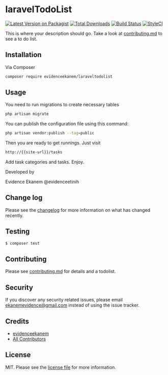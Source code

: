 # laravelTodoList

[![Latest Version on Packagist][ico-version]][link-packagist]
[![Total Downloads][ico-downloads]][link-downloads]
[![Build Status][ico-travis]][link-travis]
[![StyleCI][ico-styleci]][link-styleci]

This is where your description should go. Take a look at [contributing.md](contributing.md) to see a to do list.

## Installation

Via Composer

``` bash
composer require evidenceekanem/laraveltodolist
```

## Usage

You need to run migrations to create necessary tables

```bash
php artisan migrate
```

You can publish the configuration file using this command:

```bash
php artisan vendor:publish --tag=public
```

Then you are ready to get runnings. Just visit 

```bash
http://{{site-url}}/tasks
```

Add task categories and tasks. Enjoy.

Developed by 

Evidence Ekanem
@evidenceetinih

## Change log

Please see the [changelog](changelog.md) for more information on what has changed recently.

## Testing

``` bash
$ composer test
```

## Contributing

Please see [contributing.md](contributing.md) for details and a todolist.

## Security

If you discover any security related issues, please email ekanemevidence@gmail.com instead of using the issue tracker.

## Credits

- [evidenceekanem][link-author]
- [All Contributors][link-contributors]

## License

MIT. Please see the [license file](license.md) for more information.

[ico-version]: https://img.shields.io/packagist/v/evidenceekanem/laraveltodolist.svg?style=flat-square
[ico-downloads]: https://img.shields.io/packagist/dt/evidenceekanem/laraveltodolist.svg?style=flat-square
[ico-travis]: https://img.shields.io/travis/evidenceekanem/laraveltodolist/master.svg?style=flat-square
[ico-styleci]: https://styleci.io/repos/12345678/shield

[link-packagist]: https://packagist.org/packages/evidenceekanem/laraveltodolist
[link-downloads]: https://packagist.org/packages/evidenceekanem/laraveltodolist
[link-travis]: https://travis-ci.org/evidenceekanem/laraveltodolist
[link-styleci]: https://styleci.io/repos/12345678
[link-author]: https://github.com/evidenceekanem
[link-contributors]: ../../contributors
